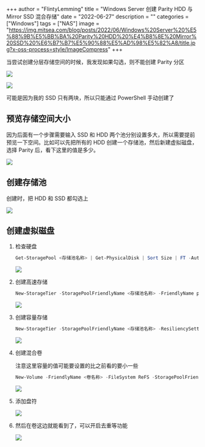 +++
author = "FlintyLemming"
title = "Windows Server 创建 Parity HDD 与 Mirror SSD 混合存储"
date = "2022-06-27"
description = ""
categories = ["Windows"]
tags = ["NAS"]
image = "https://img.mitsea.com/blog/posts/2022/06/Windows%20Server%20%E5%88%9B%E5%BB%BA%20Parity%20HDD%20%E4%B8%8E%20Mirror%20SSD%20%E6%B7%B7%E5%90%88%E5%AD%98%E5%82%A8/title.jpg?x-oss-process=style/ImageCompress"
+++

当尝试创建分层存储空间的时候，我发现如果勾选，则不能创建 Parity 分区

![](https://img.mitsea.com/blog/posts/2022/06/Windows%20Server%20%E5%88%9B%E5%BB%BA%20Parity%20HDD%20%E4%B8%8E%20Mirror%20SSD%20%E6%B7%B7%E5%90%88%E5%AD%98%E5%82%A8/1.png?x-oss-process=style/ImageCompress)

![](https://img.mitsea.com/blog/posts/2022/06/Windows%20Server%20%E5%88%9B%E5%BB%BA%20Parity%20HDD%20%E4%B8%8E%20Mirror%20SSD%20%E6%B7%B7%E5%90%88%E5%AD%98%E5%82%A8/2.png?x-oss-process=style/ImageCompress)

可能是因为我的 SSD 只有两块，所以只能通过 PowerShell 手动创建了

## 预览存储空间大小

因为后面有一个步骤需要输入 SSD 和 HDD 两个池分别设置多大，所以需要提前预览一下空间。比如可以先把所有的 HDD 创建一个存储池，然后新建虚拟磁盘，选择 Parity 后，看下这里的值是多少。

![](https://img.mitsea.com/blog/posts/2022/06/Windows%20Server%20%E5%88%9B%E5%BB%BA%20Parity%20HDD%20%E4%B8%8E%20Mirror%20SSD%20%E6%B7%B7%E5%90%88%E5%AD%98%E5%82%A8/3.png?x-oss-process=style/ImageCompress)

## 创建存储池

创建时，把 HDD 和 SSD 都勾选上

![](https://img.mitsea.com/blog/posts/2022/06/Windows%20Server%20%E5%88%9B%E5%BB%BA%20Parity%20HDD%20%E4%B8%8E%20Mirror%20SSD%20%E6%B7%B7%E5%90%88%E5%AD%98%E5%82%A8/4.png?x-oss-process=style/ImageCompress)

## 创建虚拟磁盘

1. 检查硬盘
    
    ```powershell
    Get-StoragePool <存储池名称> | Get-PhysicalDisk | Sort Size | FT -AutoSize
    ```
    
    ![](https://img.mitsea.com/blog/posts/2022/06/Windows%20Server%20%E5%88%9B%E5%BB%BA%20Parity%20HDD%20%E4%B8%8E%20Mirror%20SSD%20%E6%B7%B7%E5%90%88%E5%AD%98%E5%82%A8/5.png?x-oss-process=style/ImageCompress)
    
2. 创建高速存储
    
    ```powershell
    New-StorageTier -StoragePoolFriendlyName <存储池名称> -FriendlyName performance -MediaType SSD
    ```
    
    ![](https://img.mitsea.com/blog/posts/2022/06/Windows%20Server%20%E5%88%9B%E5%BB%BA%20Parity%20HDD%20%E4%B8%8E%20Mirror%20SSD%20%E6%B7%B7%E5%90%88%E5%AD%98%E5%82%A8/6.png?x-oss-process=style/ImageCompress)
    
3. 创建容量存储
    
    ```powershell
    New-StorageTier -StoragePoolFriendlyName <存储池名称> -ResiliencySettingName Parity -FriendlyName capacity -MediaType HDD
    ```
    
    ![](https://img.mitsea.com/blog/posts/2022/06/Windows%20Server%20%E5%88%9B%E5%BB%BA%20Parity%20HDD%20%E4%B8%8E%20Mirror%20SSD%20%E6%B7%B7%E5%90%88%E5%AD%98%E5%82%A8/7.png?x-oss-process=style/ImageCompress)
    
4. 创建混合卷
    
    注意这里容量的值可能要设置的比之前看的要小一些
    
    ```powershell
    New-Volume -FriendlyName <卷名称> -FileSystem ReFS -StoragePoolFriendlyName <存储池名称> -StorageTierFriendlyNames performance, capacity -StorageTierSizes <高速空间大小>, <容量空间大小>
    ```
    
    ![](https://img.mitsea.com/blog/posts/2022/06/Windows%20Server%20%E5%88%9B%E5%BB%BA%20Parity%20HDD%20%E4%B8%8E%20Mirror%20SSD%20%E6%B7%B7%E5%90%88%E5%AD%98%E5%82%A8/8.png?x-oss-process=style/ImageCompress)
    
5. 添加盘符
    
    ![](https://img.mitsea.com/blog/posts/2022/06/Windows%20Server%20%E5%88%9B%E5%BB%BA%20Parity%20HDD%20%E4%B8%8E%20Mirror%20SSD%20%E6%B7%B7%E5%90%88%E5%AD%98%E5%82%A8/9.png?x-oss-process=style/ImageCompress)
    
6. 然后在卷这边就能看到了，可以开启去重等功能
    
    ![](https://img.mitsea.com/blog/posts/2022/06/Windows%20Server%20%E5%88%9B%E5%BB%BA%20Parity%20HDD%20%E4%B8%8E%20Mirror%20SSD%20%E6%B7%B7%E5%90%88%E5%AD%98%E5%82%A8/10.png?x-oss-process=style/ImageCompress)